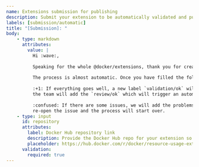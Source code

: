 ```yaml
---
name: Extensions submission for publishing
description: Submit your extension to be automatically validated and published on the marketplace
labels: [submission/automatic]
title: "[Submission]: "
body:
    - type: markdown
      attributes:
        value: |
          Hi :wave:, 
          
          Speaking for the whole @docker/extensions, thank you for creating an extension and submitting it!
          
          The process is almost automatic. Once you have filled the following form and submitted this issue, some automatic validations will run.
          
          :+1: If everything goes well, a new label `validation/ok` will be added and the @docker/extensions will be pinged. Later, someone from
          the team will add the `review/ok` which will trigger an automatic job to publish the extension on the marketplace. 
          
          :confused: If there are some issues, we will add the problems as comment and close the issue. Once you have fixed all the problems,
          re-open the issue and the process will start over.
    - type: input
      id: repository
      attributes:
        label: Docker Hub repository link
        description: Provide the Docker Hub repo for your extension so that we can install it
        placeholder: https://hub.docker.com/r/docker/resource-usage-extension
      validation:
        required: true
---
```


